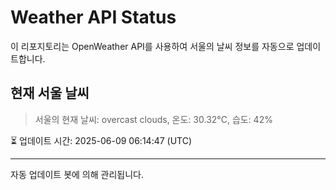 
# Weather API Status

이 리포지토리는 OpenWeather API를 사용하여 서울의 날씨 정보를 자동으로 업데이트합니다.

## 현재 서울 날씨
> 서울의 현재 날씨: overcast clouds, 온도: 30.32°C, 습도: 42%

⏳ 업데이트 시간: 2025-06-09 06:14:47 (UTC)

---
자동 업데이트 봇에 의해 관리됩니다.
